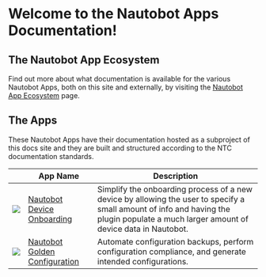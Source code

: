 # Welcome to the Nautobot Apps Documentation!

## The Nautobot App Ecosystem

Find out more about what documentation is available for the various Nautobot Apps, both on this site and externally, by visiting the [Nautobot App Ecosystem](nautobot-apps.md) page.


## The Apps

These Nautobot Apps have their documentation hosted as a subproject of this docs site and they are built and structured according to the NTC documentation standards.

| | App Name | Description |
|-| --- | --- |
| ![](/img/icon-DeviceOnboarding.png) | [Nautobot Device Onboarding](nautobot-plugin-device-onboarding/user/index.md) | Simplify the onboarding process of a new device by allowing the user to specify a small amount of info and having the plugin populate a much larger amount of device data in Nautobot. |
| ![](/img/icon-GoldenConfiguration.png) | [Nautobot Golden Configuration](nautobot-plugin-golden-config/user/index.md) | Automate configuration backups, perform configuration compliance, and generate intended configurations. |
